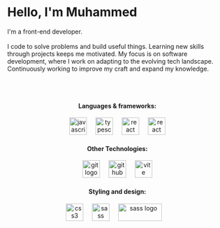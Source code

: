 <h1>Hello, I'm Muhammed</h1> 
  I'm a front-end developer.
  <br></br>
  I code to solve problems and build useful things. Learning new skills through projects keeps me motivated. My focus is on software development, where I work on adapting to the evolving tech landscape. Continuously working to improve my craft and expand my knowledge.


<br></br>

<div align="center">
  <h4>Languages & frameworks:</h4>
  <img src="https://cdn.jsdelivr.net/gh/devicons/devicon/icons/javascript/javascript-original.svg" height="40" alt="javascript logo"  />
  <img width="12" />
  <img src="https://cdn.jsdelivr.net/gh/devicons/devicon/icons/typescript/typescript-original.svg" height="40" alt="typescript logo"  />
  <img width="12" />
  <img src="https://cdn.jsdelivr.net/gh/devicons/devicon/icons/react/react-original.svg" height="40" alt="react logo"  />
  <img width="12" />
  <img src="https://cdn.jsdelivr.net/gh/devicons/devicon/icons/nextjs/nextjs-original.svg" height="40" alt="react logo"  />
  
  
</div>

<div align="center">
  <h4>Other Technologies:</h4>
  <img src="https://cdn.jsdelivr.net/gh/devicons/devicon/icons/git/git-original.svg" height="40" alt="git logo"  />
  <img width="12" />
  <img src="https://skillicons.dev/icons?i=github" height="40" alt="github logo"  />
  <img width="12" />
  <img src="https://skillicons.dev/icons?i=vite" height="40" alt="vite logo"  />
</div>

<div align="center">
  <h4>Styling and design:</h4>
  <img src="https://cdn.jsdelivr.net/gh/devicons/devicon/icons/css3/css3-original.svg" height="40" alt="css3 logo"  />
  <img width="12" />
  <img src="https://skillicons.dev/icons?i=tailwind" height="40" alt="sass logo"  />
  <img width="12" />
  <img src="https://lucide.dev/library-logos/shadcn-ui-light.svg" height="40" width="100" alt="sass logo"  />
  <img width="12" />


</div>

</div>
